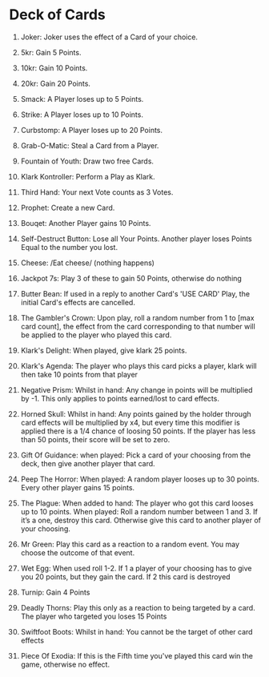 # Deck of Cards 

1. Joker: 
Joker uses the effect of a Card of your choice. 

2. 5kr: 
Gain 5 Points. 

3. 10kr: 
Gain 10 Points. 

4. 20kr: 
Gain 20 Points. 

5. Smack: 
A Player loses up to 5 Points. 

6. Strike: 
A Player loses up to 10 Points. 

7. Curbstomp: 
A Player loses up to 20 Points. 

8. Grab-O-Matic: 
Steal a Card from a Player. 

9. Fountain of Youth: 
Draw two free Cards. 

10. Klark Kontroller: 
Perform a Play as Klark.

11. Third Hand: 
Your next Vote counts as 3 Votes. 

12. Prophet: 
Create a new Card. 

13. Bouqet: 
Another Player gains 10 Points.

14. Self-Destruct Button: 
Lose all Your Points. Another player loses Points Equal to the number you lost.

15. Cheese: 
/Eat cheese/ (nothing happens)

16. Jackpot 7s: 
Play 3 of these to gain 50 Points, otherwise do nothing

17. Butter Bean: 
If used in a reply to another Card's 'USE CARD' Play, the initial Card's effects are cancelled. 

18. The Gambler's Crown: 
Upon play, roll a random number from 1 to [max card count], the effect from the card corresponding to that number will be applied to the player who played this card.

19. Klark's Delight: 
When played, give klark 25 points.

20. Klark's Agenda: 
The player who plays this card picks a player, klark will then take 10 points from that player

21. Negative Prism:
Whilst in hand:
Any change in points will be multiplied by -1. This only applies to points earned/lost to card effects.

22. Horned Skull: 
Whilst in hand:
Any points gained by the holder through card effects will be multiplied by x4, but every time this modifier is applied there is a 1/4 chance of loosing 50 points. If the player has less than 50 points, their score will be set to zero.

23. Gift Of Guidance: 
when played:
Pick a card of your choosing from the deck, then give another player that card.

24. Peep The Horror:
When played:
A random player looses up to 30 points. Every other player gains 15 points.

25. The Plague:
When added to hand:
The player who got this card looses up to 10 points.
When played:
Roll a random number between 1 and 3. If it’s a one, destroy this card. Otherwise give this card to another player of your choosing.

26. Mr Green:
Play this card as a reaction to a random event. You may choose the outcome of that event.

27. Wet Egg:
When used roll 1-2. If 1 a player of your choosing has to give you 20 points, but they gain the card. If 2 this card is destroyed

28. Turnip:
Gain 4 Points

29. Deadly Thorns:
Play this only as a reaction to being targeted by a card.
The player who targeted you loses 15 Points

30. Swiftfoot Boots:
Whilst in hand: You cannot be the target of other card effects

31. Piece Of Exodia:
If this is the Fifth time you've played this card win the game, otherwise no effect.

